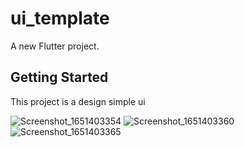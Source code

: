 # ui_template

A new Flutter project.

## Getting Started

This project is a design simple ui 

![Screenshot_1651403354](https://user-images.githubusercontent.com/20802936/166155912-de2b5868-c52b-4bfe-95e9-9b478a8ebe51.png)
![Screenshot_1651403360](https://user-images.githubusercontent.com/20802936/166155920-4e0f5ca0-cdb7-427a-851c-f1942d5a9fbf.png)
![Screenshot_1651403365](https://user-images.githubusercontent.com/20802936/166155924-092cd831-67a3-4620-b918-3345bad0f203.png)
